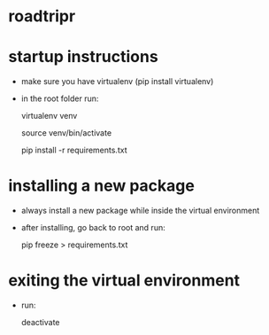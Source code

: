#  roadtripr

# startup instructions
- make sure you have virtualenv (pip install virtualenv)
- in the root folder run:

    virtualenv venv

    source venv/bin/activate

    pip install -r requirements.txt

# installing a new package
- always install a new package while inside the virtual environment
- after installing, go back to root and run:

    pip freeze > requirements.txt

# exiting the virtual environment
- run:

    deactivate
